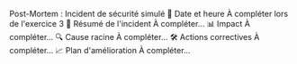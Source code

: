 Post-Mortem : Incident de sécurité simulé
📅 Date et heure
À compléter lors de l'exercice 3
🚨 Résumé de l'incident
À compléter...
📊 Impact
À compléter...
🔍 Cause racine
À compléter...
🛠️ Actions correctives
À compléter...
📈 Plan d'amélioration
À compléter...
